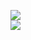 [![](https://img.shields.io/badge/Made%20With-Github%20Spray-lightgrey.svg?style=for-the-badge&logo=github)](https://github.com/Annihil/github-spray#19933)  
[![](https://i.imgur.com/2DrTn0Z.gif)](https://github.com/Annihil/github-spray)